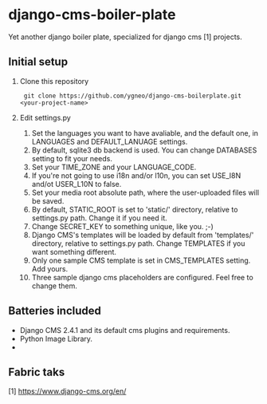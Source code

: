 django-cms-boiler-plate
=======================

Yet another django boiler plate, specialized for django cms [1] projects.

Initial setup
-------------

1. Clone this repository

        git clone https://github.com/ygneo/django-cms-boilerplate.git <your-project-name>


1. Edit settings.py
   1. Set the languages you want to have avaliable, and the default one, in LANGUAGES and DEFAULT_LANUAGE settings.
   1. By default, sqlite3 db backend is used. You can change DATABASES setting to fit your needs.
   1. Set your TIME_ZONE and your LANGUAGE_CODE.
   1. If you're not going to use i18n and/or l10n, you can set USE_I8N and/ot USER_L10N to false.
   1. Set your media root absolute path, where the user-uploaded files will be saved.
   1. By default, STATIC_ROOT is set to 'static/' directory, relative to settings.py path. Change it if you need it.
   1. Change SECRET_KEY to something unique, like you. ;-)
   1. Django CMS's templates will be loaded by default from 'templates/' directory, relative to settings.py path. Change TEMPLATES if you want something different.
   1. Only one sample CMS template is set in CMS_TEMPLATES setting. Add yours.
   1. Three sample django cms placeholders are configured. Feel free to change them.


Batteries included
------------------

 - Django CMS 2.4.1 and its default cms plugins and requirements.
 - Python Image Library.
 -

Fabric taks
-----------


[1] https://www.django-cms.org/en/
